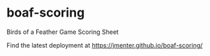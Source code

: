 # boaf-scoring
Birds of a Feather Game Scoring Sheet

Find the latest deployment at https://jmenter.github.io/boaf-scoring/
